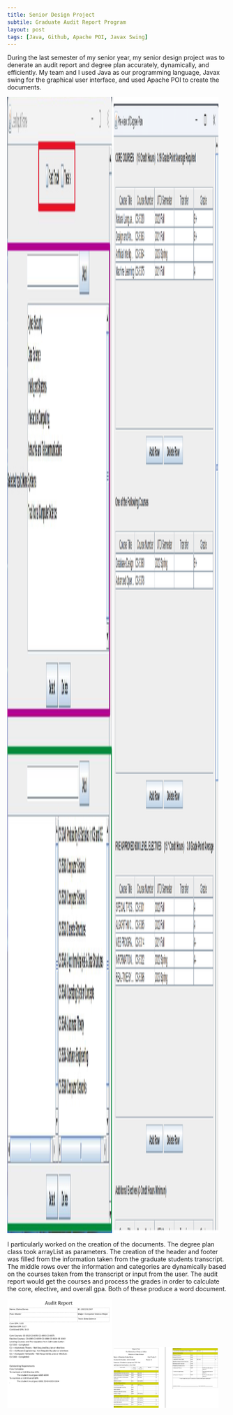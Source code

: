 ```yaml
---
title: Senior Design Project
subtile: Graduate Audit Report Program
layout: post
tags: [Java, Github, Apache POI, Javax Swing]
---
```


During the last semester of my senior year, my senior design project was to denerate an audit report and degree plan accurately, dynamically, and efficiently. My team and I used Java as our programming language, Javax swing for the graphical user interface, and used Apache POI to create the documents. 
 
<img src = "/assets/img/SD_GUI.png" alt = "Example of GUI P1" style="width: 25vw; height: 65vh"/>
<img src = "/assets/img/SD_GUI_B.png" alt = "Example of GUI P2" style="width: 25vw; height: 65vh"/>

I particularly worked on the creation of the documents. The degree plan class took arrayList as parameters. The creation of the header and footer was filled from the information taken from the graduate students transcript. The middle rows over the information and categories are dynamically based on the courses taken from the transcript or input from the user. The audit report would get the courses and process the grades in order to calculate the core, elective, and overall gpa. Both of these produce a word document.  

<img src = "/assets/img/auditReport.png" alt = "Example of GUI P1" style="width: 25vw; hegiht: 65vh"/>
<img src = "/assets/img/degreePlan.png" alt = "Example of GUI P2" style="width: 25vw; hegiht: 75vh"/>

